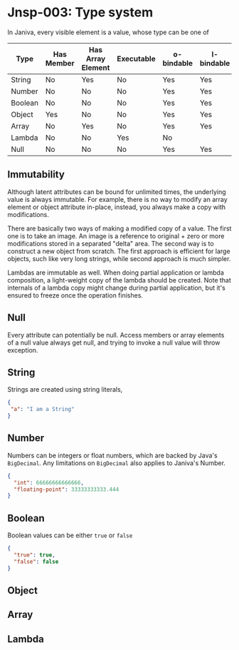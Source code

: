 # Jnsp-003: Type system

In Janiva, every visible element is a value, whose type can be one of

| Type    | Has Member | Has Array Element | Executable | o-bindable | l-bindable |
|---------|------------|-------------------|------------|------------|------------|
| String  | No         | Yes               | No         | Yes        | Yes        |
| Number  | No         | No                | No         | Yes        | Yes        |
| Boolean | No         | No                | No         | Yes        | Yes        |
| Object  | Yes        | No                | No         | Yes        | Yes        |
| Array   | No         | Yes               | No         | Yes        | Yes        |
| Lambda  | No         | No                | Yes        | No         |            |
| Null    | No         | No                | No         | Yes        | Yes        |


## Immutability

Although latent attributes can be bound for unlimited times, the underlying value is always immutable. For example, 
there is no way to modify an array element or object attribute in-place, instead, you always make a copy with modifications.

There are basically two ways of making a modified copy of a value. The first one is to take an image. An image is a 
reference to original + zero or more modifications stored in a separated "delta" area. The second way is to construct
a new object from scratch. The first approach is efficient for large objects, such like very long strings, while second
approach is much simpler.

Lambdas are immutable as well. When doing partial application or lambda composition, a light-weight copy of the lambda 
should be created. Note that internals of a lambda copy might change during partial application, but it's ensured to 
freeze once the operation finishes.

## Null
Every attribute can potentially be null. Access members or array elements of a null value always get null, and trying to
invoke a null value will throw exception.

## String
Strings are created using string literals,

```json
{
 "a": "I am a String"
}
```

## Number

Numbers can be integers or float numbers, which are backed by Java's `BigDecimal`. Any limitations on `BigDecimal` also
applies to Janiva's Number.

```json
{
  "int": 66666666666666,
  "floating-point": 33333333333.444
}
```

## Boolean
Boolean values can be either `true` or `false`

```json
{
  "true": true,
  "false": false
}
```
## Object

## Array

## Lambda